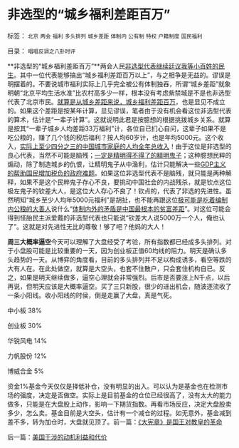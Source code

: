 # 非选型的“城乡福利差距百万”

标签： `北京` `两会` `福利` `多头排列` `城乡差距` `体制内` `公有制` `特权` `户籍制度` `国民福利` 

目录： `唱唱反调之八卦时评`

**非选型的“城乡福利差距百万”**两会人民[非选型代表继续廷议我等小百姓的民生](http://hi.baidu.com/darthchn/blog/item/b8eb1f1f6f3cff164034173e.html)。其中一位代表能够搞出“城乡福利差距百万以上”，与之相争是无益的。谬误是明摆着的。不要说城市福利实际上几乎完全被公有体制独吞，所谓“城乡差距”就象明朝“北京平均生活水准”比农村高多少一样，根本没有考虑紫禁城是不是也非选型代表了北京市民。[就算是从城乡差距来说，城乡福利差距百万](../../../2010/3/11/民主启蒙只是帮助公众“不二过”.md)，也是显见不成立的。如果这个差距是按某年计算，显见谬误，笔者由于没有机会看这位非选型代表的算术，估计是“一辈子计算”。这就说明此君是按臆想的根据挑拨城乡关系。就算是按其“一辈子城乡人均差距33万福利”计，各位自已扪心自问，这辈子如果不是吃公粮的，赚了几个钱的税后福利？按人均60岁计，也是年均5000元。这个收入，[实际上至少四分之三的中国城市家庭的人均全年总收入](../../../2009/8/30/最贫困的人口是城市世袭贫困.md)！由于这位是非选型的良心代表，当然不可能是脑残；[一定是精明得不得了的精明鬼子](../../../2011/2/7/大刀向着鬼子们的头上砍去！.md)；这种臆想民粹的煽动，除了制造城乡的仇恨，让精明鬼子从中渔利，估计只能解决一些[GDP主义的帮助国民增加税负的政府难题](http://hi.baidu.com/darthchn/blog/item/36936ecb167ce64bf31fe743.html)。如果这位非选型代表不是脑残，就只能是两种解释，如果不是这个民粹鬼子存心不良，要挑动中国社会的内战残杀，就是钦点这位极左鬼子的钦差大人，是这位大人存心不良了！钦点的，代表了非选的先进性。虽然明知“城乡至少人均年5000元福利”是胡扯，也不能再跟这位[极可能是吃着编制内公粮的大善人](../../../2010/3/5/“反户籍制度”的根源就是小农意识.md)说什么“[体制内外的矛盾是中国最根本的贫富差距](../../../2009/10/11/户籍制度真伪矛盾讨论集.md)”。对这位可能会得到怪胎民主派爱戴的非选型代表也只能说“钦差大人说5000万一个人，俺也认了”。这就是对先进性无比的尊敬！够了吧？他妈的大人！

**周三大概率逼空**今天可以理解了大盘经受了考验，所有指数都已经成多头排列。对于小盘股可能是比较重要的一天，因为创业板正值60均线的阻力。明天是确认多头趋势的一天。从博弈的角度看，目前的多头排列并不足以构成诱多，看空等跌的大有人在。在此处做空，就算是大空头，也套不住散户，只会套住机构自已。反之，如果是明天继续做多，逼空心理就会非常强烈。后市是否要涨上N千点，以后再说，但明天应该是大概率逼空。买了三只新股，很少的进出机会，随波逐流收了一条小阳线。收小阳线的时侯，倒是走赢了大盘，真是气死。

中小板 38%

创业板 30%

华锐风电 14%

力帆股份 12%

博威合金 5%

资金1%基金今天仅仅是择低补仓，没有明显的出入。可以认为是基金也在检测市场的强度，决定是否做空。实际上是目前基金的仓位已经很高了，没有太大的能力做多，只能是在大盘股上动作，影响一下期货指数。再看市场反应，决定大盘股卖多少，怎么卖。基金目前是大空头，估计有一个减仓的过程。如无意外，基金减到差不多，转为加仓时，大盘就见顶了。前一篇：[《大宪章》是国王对教皇的革命](../../../2011/3/7/《大宪章》是国王对教皇的革命.md)

后一篇：[美国干涉的动机利益和代价](../../../2011/3/8/美国干涉的动机利益和代价.md)